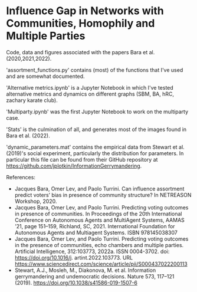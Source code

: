# Influence Gap in Networks with Communities, Homophily and Multiple Parties

Code, data and figures associated with the papers Bara et al. (2020,2021,2022). 

'assortment_functions.py' contains (most) of the functions that I've used and are somewhat documented.

'Alternative metrics.ipynb' is a Jupyter Notebook in which I've tested alternative metrics and dynamics on different graphs (SBM, BA, hRC, zachary karate club).

'Multiparty.ipynb' was the first Jupyter Notebook to work on the multiparty case.

'Stats' is the culmination of all, and generates most of the images found in Bara et al. (2022).

'dynamic_parameters.mat' contains the empirical data from Stewart et al. (2019)'s social experiment, particularly the distribution for parameters. In particular this file can be found from their GitHub repository at https://github.com/jplotkin/InformationGerrymandering.

References:
- Jacques Bara, Omer Lev, and Paolo Turrini. Can influence assortment predict voters’ bias in presence of community structure? In NETREASON Workshop, 2020.
- Jacques Bara, Omer Lev, and Paolo Turrini. Predicting voting outcomes in presence of communities. In Proceedings of the 20th International Conference on Autonomous Agents and MultiAgent Systems, AAMAS ’21, page 151–159, Richland, SC, 2021. International Foundation for Autonomous Agents and Multiagent Systems. ISBN 978145038307
- Jacques Bara, Omer Lev, and Paolo Turrini. Predicting voting outcomes in the presence of communities, echo chambers and multiple parties. Artificial Intelligence, 312:103773, 2022a. ISSN 0004-3702. doi: https://doi.org/10.1016/j. artint.2022.103773. URL https://www.sciencedirect.com/science/article/pii/S000437022200113
- Stewart, A.J., Mosleh, M., Diakonova, M. et al. Information gerrymandering and undemocratic decisions. Nature 573, 117–121 (2019). https://doi.org/10.1038/s41586-019-1507-6

